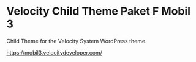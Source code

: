 Velocity Child Theme Paket F Mobil 3
=================

Child Theme for the Velocity System WordPress theme.

https://mobil3.velocitydeveloper.com/
